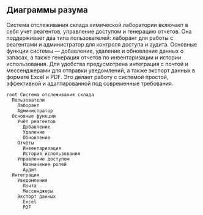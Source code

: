 ## Диаграммы разума 

Система отслеживания склада химической лаборатории включает в себя учет реагентов, управление доступом и генерацию отчетов. Она поддерживает два типа пользователей: лаборант для работы с реагентами и администратор для контроля доступа и аудита. Основные функции системы — добавление, удаление и обновление данных о запасах, а также генерация отчетов по инвентаризации и истории использования. Для удобства предусмотрена интеграция с почтой и мессенджерами для отправки уведомлений, а также экспорт данных в формате Excel и PDF. Это делает работу с системой простой, эффективной и адаптированной под современные требования.
```mindmap
root Система отслеживания склада
  Пользователи
    Лаборант
    Администратор
  Основные функции
    Учёт реагентов
      Добавление
      Удаление
      Обновление
    Отчёты
      Инвентаризация
      История использования
    Управление доступом
      Назначение ролей
      Аудит
  Интеграция
    Уведомления
      Почта
      Мессенджеры
    Экспорт данных
      Excel
      PDF
